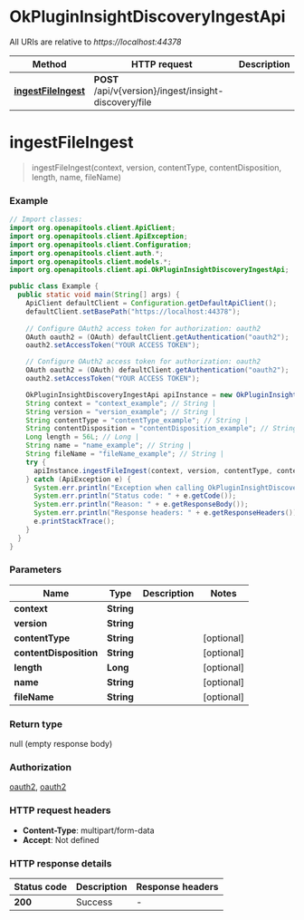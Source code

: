 # OkPluginInsightDiscoveryIngestApi

All URIs are relative to *https://localhost:44378*

| Method | HTTP request | Description |
|------------- | ------------- | -------------|
| [**ingestFileIngest**](OkPluginInsightDiscoveryIngestApi.md#ingestFileIngest) | **POST** /api/v{version}/ingest/insight-discovery/file |  |


<a name="ingestFileIngest"></a>
# **ingestFileIngest**
> ingestFileIngest(context, version, contentType, contentDisposition, length, name, fileName)



### Example
```java
// Import classes:
import org.openapitools.client.ApiClient;
import org.openapitools.client.ApiException;
import org.openapitools.client.Configuration;
import org.openapitools.client.auth.*;
import org.openapitools.client.models.*;
import org.openapitools.client.api.OkPluginInsightDiscoveryIngestApi;

public class Example {
  public static void main(String[] args) {
    ApiClient defaultClient = Configuration.getDefaultApiClient();
    defaultClient.setBasePath("https://localhost:44378");
    
    // Configure OAuth2 access token for authorization: oauth2
    OAuth oauth2 = (OAuth) defaultClient.getAuthentication("oauth2");
    oauth2.setAccessToken("YOUR ACCESS TOKEN");

    // Configure OAuth2 access token for authorization: oauth2
    OAuth oauth2 = (OAuth) defaultClient.getAuthentication("oauth2");
    oauth2.setAccessToken("YOUR ACCESS TOKEN");

    OkPluginInsightDiscoveryIngestApi apiInstance = new OkPluginInsightDiscoveryIngestApi(defaultClient);
    String context = "context_example"; // String | 
    String version = "version_example"; // String | 
    String contentType = "contentType_example"; // String | 
    String contentDisposition = "contentDisposition_example"; // String | 
    Long length = 56L; // Long | 
    String name = "name_example"; // String | 
    String fileName = "fileName_example"; // String | 
    try {
      apiInstance.ingestFileIngest(context, version, contentType, contentDisposition, length, name, fileName);
    } catch (ApiException e) {
      System.err.println("Exception when calling OkPluginInsightDiscoveryIngestApi#ingestFileIngest");
      System.err.println("Status code: " + e.getCode());
      System.err.println("Reason: " + e.getResponseBody());
      System.err.println("Response headers: " + e.getResponseHeaders());
      e.printStackTrace();
    }
  }
}
```

### Parameters

| Name | Type | Description  | Notes |
|------------- | ------------- | ------------- | -------------|
| **context** | **String**|  | |
| **version** | **String**|  | |
| **contentType** | **String**|  | [optional] |
| **contentDisposition** | **String**|  | [optional] |
| **length** | **Long**|  | [optional] |
| **name** | **String**|  | [optional] |
| **fileName** | **String**|  | [optional] |

### Return type

null (empty response body)

### Authorization

[oauth2](../README.md#oauth2), [oauth2](../README.md#oauth2)

### HTTP request headers

 - **Content-Type**: multipart/form-data
 - **Accept**: Not defined

### HTTP response details
| Status code | Description | Response headers |
|-------------|-------------|------------------|
| **200** | Success |  -  |


